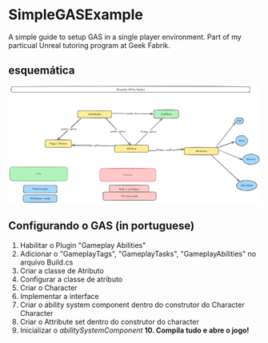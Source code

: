 # SimpleGASExample
A simple guide to setup GAS in a single player environment. Part of my particual Unreal tutoring program at Geek Fabrik.

## esquemática
![Esquemática](https://github.com/CordeiroAndre/SimpleGASExample/blob/main/GASConcept.png)


## Configurando o GAS (in portuguese)
1. Habilitar o Plugin "Gameplay Abilities"
2. Adicionar o "GameplayTags", "GameplayTasks", "GameplayAbilities" no arquivo Build.cs
3. Criar a classe de Atributo 
4. Configurar a classe de atributo
5. Criar o Character 
6. Implementar a interface
7. Criar o ability system component dentro do construtor do Character Character
8. Criar o Attribute set dentro do construtor do character 
9. Inicializar o *abilitySystemComponent*
**10. Compila tudo e abre o jogo!** 